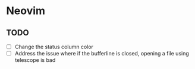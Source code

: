 # Neovim

## TODO

- [ ] Change the status column color
- [ ] Address the issue where if the bufferline is closed, opening a file using telescope is bad
